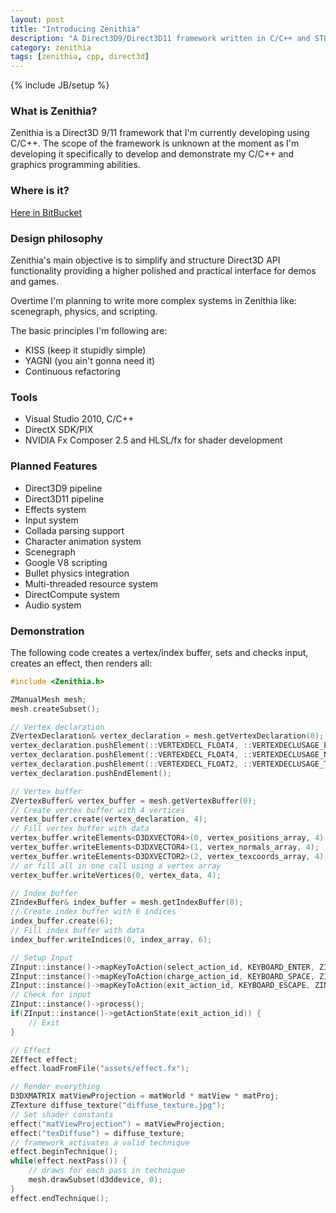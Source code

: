 ```yaml
---
layout: post
title: "Introducing Zenithia"
description: "A Direct3D9/Direct3D11 framework written in C/C++ and STL, with Boost bits and pieces."
category: zenithia
tags: [zenithia, cpp, direct3d]
---
```

{% include JB/setup %}

### What is Zenithia?

Zenithia is a Direct3D 9/11 framework that I'm currently developing using C/C++. The scope of the framework is unknown at the moment as I'm developing it specifically to develop and demonstrate my C/C++ and graphics programming abilities.

### Where is it?

[Here in BitBucket](https://bitbucket.org/Salwan/zenithia-git/src/master/)

### Design philosophy

Zenithia's main objective is to simplify and structure Direct3D API functionality providing a higher polished and practical interface for demos and games.

Overtime I'm planning to write more complex systems in Zenithia like: scenegraph, physics, and scripting.

The basic principles I'm following are:

- KISS (keep it stupidly simple)
- YAGNI (you ain't gonna need it)
- Continuous refactoring

### Tools

- Visual Studio 2010, C/C++
- DirectX SDK/PIX
- NVIDIA Fx Composer 2.5 and HLSL/fx for shader development

### Planned Features

- Direct3D9 pipeline
- Direct3D11 pipeline
- Effects system
- Input system
- Collada parsing support
- Character animation system
- Scenegraph
- Google V8 scripting
- Bullet physics integration
- Multi-threaded resource system
- DirectCompute system
- Audio system

### Demonstration

The following code creates a vertex/index buffer, sets and checks input, creates an effect, then renders all:

~~~~ cpp
#include <Zenithia.h>

ZManualMesh mesh;
mesh.createSubset();

// Vertex declaration
ZVertexDeclaration& vertex_declaration = mesh.getVertexDeclaration(0);
vertex_declaration.pushElement(::VERTEXDECL_FLOAT4, ::VERTEXDECLUSAGE_POSITION, 0);
vertex_declaration.pushElement(::VERTEXDECL_FLOAT4, ::VERTEXDECLUSAGE_NORMAL, 0);
vertex_declaration.pushElement(::VERTEXDECL_FLOAT2, ::VERTEXDECLUSAGE_TEXCOORD, 0);
vertex_declaration.pushEndElement();

// Vertex buffer
ZVertexBuffer& vertex_buffer = mesh.getVertexBuffer(0);
// Create vertex buffer with 4 vertices
vertex_buffer.create(vertex_declaration, 4);
// Fill vertex buffer with data
vertex_buffer.writeElements<D3DXVECTOR4>(0, vertex_positions_array, 4);
vertex_buffer.writeElements<D3DXVECTOR4>(1, vertex_normals_array, 4);
vertex_buffer.writeElements<D3DXVECTOR2>(2, vertex_texcoords_array, 4);
// or fill all in one call using a vertex array
vertex_buffer.writeVertices(0, vertex_data, 4);

// Index buffer
ZIndexBuffer& index_buffer = mesh.getIndexBuffer(0);
// Create index buffer with 6 indices
index_buffer.create(6);
// Fill index buffer with data
index_buffer.writeIndices(0, index_array, 6);

// Setup Input
ZInput::instance()->mapKeyToAction(select_action_id, KEYBOARD_ENTER, ZINPUT_HIT);
ZInput::instance()->mapKeyToAction(charge_action_id, KEYBOARD_SPACE, ZINPUT_HELD);
ZInput::instance()->mapKeyToAction(exit_action_id, KEYBOARD_ESCAPE, ZINPUT_RELEASED);
// Check for input
ZInput::instance()->process();
if(ZInput::instance()->getActionState(exit_action_id)) {
    // Exit
}

// Effect
ZEffect effect;
effect.loadFromFile("assets/effect.fx");

// Render everything
D3DXMATRIX matViewProjection = matWorld * matView * matProj;
ZTexture diffuse_texture("diffuse_texture.jpg");
// Set shader constants
effect("matViewProjection") = matViewProjection;
effect("texDiffuse") = diffuse_texture;
// framework activates a valid technique
effect.beginTechnique();
while(effect.nextPass()) {
    // draws for each pass in technique
    mesh.drawSubset(d3ddevice, 0);
}
effect.endTechnique();
~~~~
